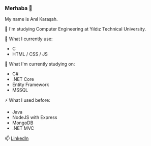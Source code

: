 ### Merhaba 👋

My name is Anıl Karaşah.

📌 I'm studying Computer Engineering at Yıldız Technical University.

🔭 What I currently use:
- C
- HTML / CSS / JS

🌱 What I'm currently studying on:
- C#
- .NET Core
- Entity Framework
- MSSQL

⚡ What I used before:
- Java
- NodeJS with Express
- MongoDB
- .NET MVC
	
📫  [LinkedIn](https://www.linkedin.com/in/anilkarasah/)
